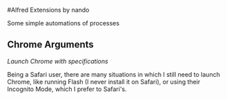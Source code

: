 #Alfred Extensions by nando

Some simple automations of processes 

Chrome Arguments
---
_Launch Chrome with specifications_

Being a Safari user, there are many situations in which I still need to launch Chrome, like running Flash (I never install it on Safari), or using their Incognito Mode, which I prefer to Safari's.